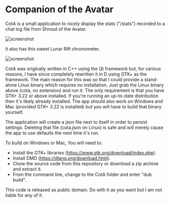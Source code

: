 # Companion of the Avatar
CotA is a small application to nicely display the stats ("/stats") recorded to a chat log file from Shroud of the Avatar. 

![screenshot](http://a4.pbase.com/o10/09/605909/1/164136608.HlZbUjYn.Screenshotfrom20171123164324.png)

It also has this sweet Lunar Rift chronometer.

![screenshot](http://a4.pbase.com/o10/09/605909/1/166622004.JBLHOjc8.Screenshotfrom20171124194648.png)

CotA was originally written in C++ using the Qt framework but, for various reasons, I have since completely rewritten it in D using GTK+ as the framework. The main reason for this was so that I could provide a stand-alone Linux binary which requires no installation. Just grab the Linux binary above (cota, no extension) and run it. The only requirement is that you have GTK+ 3.22 or above installed. If you're running an up-to-date distribution then it's likely already installed. The app should also work on Windows and Mac (provided GTK+ 3.22 is installed) but you will have to build that binary yourself.

The application will create a json file next to itself in order to persist settings. Deleting that file (cota.json on Linux) is safe and will merely cause the app to use defaults the next time it's run.

To build on Windows or Mac, You will need to:
- Install the GTK+ libraries (https://www.gtk.org/download/index.php).
- Install DMD (https://dlang.org/download.html).
- Clone the source code from this repository or download a zip archive and extract it.
- From the command line, change to the CotA folder and enter "dub build".

This code is released as public domain. Do with it as you want but I am not liable for any of it.
